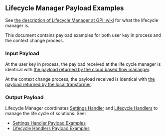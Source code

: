 ## Lifecycle Manager Payload Examples

See [the description of Lifecycle Manager at GPII wiki](https://wiki.gpii.net/w/Architecture_Overview#Lifecycle_Manager) for what the lifecycle manager is.

This document contains payload examples for both user key in process and the context change process.

### Input Payload

At the user key in process, the payload received at the life cycle manager is identical with [the payload returned by the cloud based flow mananger](CloudBasedFlowManagerUntrustedSettings.md#user-content-return-payload).

At the context change process, the payload received is identical with [the payload returned by the local transformer](LocalTransformer.md#user-content-return-payload).

### Output Payload
Lifecycle Manager coordinates [Settings Handler](https://wiki.gpii.net/w/Settings_Handler) and [Lifecycle Handlers](https://wiki.gpii.net/w/Lifecycle_Handler) to manage the life cycle of solutions. See:

* [Settings Handler Payload Examples](SettingsHandler.md)
* [Lifecycle Handlers Payload Examples](LifecycleHandlers.md)
